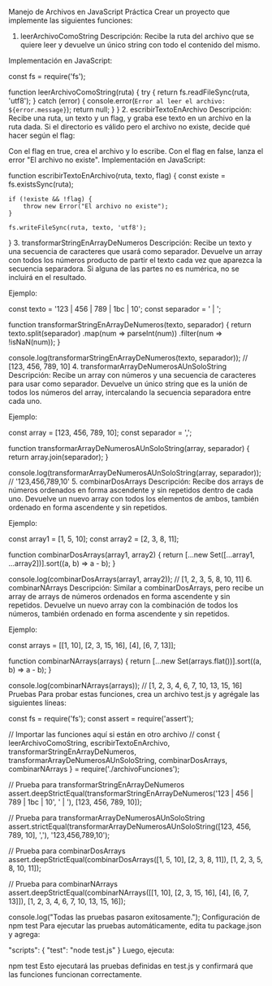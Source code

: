 Manejo de Archivos en JavaScript
Práctica
Crear un proyecto que implemente las siguientes funciones:

1. leerArchivoComoString
Descripción: Recibe la ruta del archivo que se quiere leer y devuelve un único string con todo el contenido del mismo.

Implementación en JavaScript:

const fs = require('fs');

function leerArchivoComoString(ruta) {
    try {
        return fs.readFileSync(ruta, 'utf8');
    } catch (error) {
        console.error(`Error al leer el archivo: ${error.message}`);
        return null;
    }
}
2. escribirTextoEnArchivo
Descripción: Recibe una ruta, un texto y un flag, y graba ese texto en un archivo en la ruta dada. Si el directorio es válido pero el archivo no existe, decide qué hacer según el flag:

Con el flag en true, crea el archivo y lo escribe.
Con el flag en false, lanza el error "El archivo no existe".
Implementación en JavaScript:

function escribirTextoEnArchivo(ruta, texto, flag) {
    const existe = fs.existsSync(ruta);
    
    if (!existe && !flag) {
        throw new Error("El archivo no existe");
    }
    
    fs.writeFileSync(ruta, texto, 'utf8');
}
3. transformarStringEnArrayDeNumeros
Descripción: Recibe un texto y una secuencia de caracteres que usará como separador. Devuelve un array con todos los números producto de partir el texto cada vez que aparezca la secuencia separadora. Si alguna de las partes no es numérica, no se incluirá en el resultado.

Ejemplo:

const texto = '123 | 456 | 789 | 1bc | 10';
const separador = ' | ';

function transformarStringEnArrayDeNumeros(texto, separador) {
    return texto.split(separador)
                .map(num => parseInt(num))
                .filter(num => !isNaN(num));
}

console.log(transformarStringEnArrayDeNumeros(texto, separador)); // [123, 456, 789, 10]
4. transformarArrayDeNumerosAUnSoloString
Descripción: Recibe un array con números y una secuencia de caracteres para usar como separador. Devuelve un único string que es la unión de todos los números del array, intercalando la secuencia separadora entre cada uno.

Ejemplo:

const array = [123, 456, 789, 10];
const separador = ',';

function transformarArrayDeNumerosAUnSoloString(array, separador) {
    return array.join(separador);
}

console.log(transformarArrayDeNumerosAUnSoloString(array, separador)); // '123,456,789,10'
5. combinarDosArrays
Descripción: Recibe dos arrays de números ordenados en forma ascendente y sin repetidos dentro de cada uno. Devuelve un nuevo array con todos los elementos de ambos, también ordenado en forma ascendente y sin repetidos.

Ejemplo:

const array1 = [1, 5, 10];
const array2 = [2, 3, 8, 11];

function combinarDosArrays(array1, array2) {
    return [...new Set([...array1, ...array2])].sort((a, b) => a - b);
}

console.log(combinarDosArrays(array1, array2)); // [1, 2, 3, 5, 8, 10, 11]
6. combinarNArrays
Descripción: Similar a combinarDosArrays, pero recibe un array de arrays de números ordenados en forma ascendente y sin repetidos. Devuelve un nuevo array con la combinación de todos los números, también ordenado en forma ascendente y sin repetidos.

Ejemplo:

const arrays = [[1, 10], [2, 3, 15, 16], [4], [6, 7, 13]];

function combinarNArrays(arrays) {
    return [...new Set(arrays.flat())].sort((a, b) => a - b);
}

console.log(combinarNArrays(arrays)); // [1, 2, 3, 4, 6, 7, 10, 13, 15, 16]
Pruebas
Para probar estas funciones, crea un archivo test.js y agrégale las siguientes líneas:

const fs = require('fs');
const assert = require('assert');

// Importar las funciones aquí si están en otro archivo
// const { leerArchivoComoString, escribirTextoEnArchivo, transformarStringEnArrayDeNumeros, transformarArrayDeNumerosAUnSoloString, combinarDosArrays, combinarNArrays } = require('./archivoFunciones');

// Prueba para transformarStringEnArrayDeNumeros
assert.deepStrictEqual(transformarStringEnArrayDeNumeros('123 | 456 | 789 | 1bc | 10', ' | '), [123, 456, 789, 10]);

// Prueba para transformarArrayDeNumerosAUnSoloString
assert.strictEqual(transformarArrayDeNumerosAUnSoloString([123, 456, 789, 10], ','), '123,456,789,10');

// Prueba para combinarDosArrays
assert.deepStrictEqual(combinarDosArrays([1, 5, 10], [2, 3, 8, 11]), [1, 2, 3, 5, 8, 10, 11]);

// Prueba para combinarNArrays
assert.deepStrictEqual(combinarNArrays([[1, 10], [2, 3, 15, 16], [4], [6, 7, 13]]), [1, 2, 3, 4, 6, 7, 10, 13, 15, 16]);

console.log("Todas las pruebas pasaron exitosamente.");
Configuración de npm test
Para ejecutar las pruebas automáticamente, edita tu package.json y agrega:

"scripts": {
    "test": "node test.js"
}
Luego, ejecuta:

npm test
Esto ejecutará las pruebas definidas en test.js y confirmará que las funciones funcionan correctamente.
